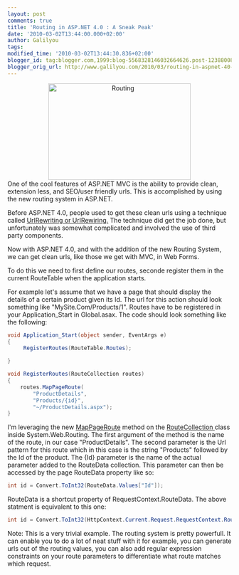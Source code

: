 ```yaml
---
layout: post
comments: true
title: 'Routing in ASP.NET 4.0 : A Sneak Peak'
date: '2010-03-02T13:44:00.000+02:00'
author: Galilyou
tags: 
modified_time: '2010-03-02T13:44:30.836+02:00'
blogger_id: tag:blogger.com,1999:blog-5568328146032664626.post-1238800886658845864
blogger_orig_url: http://www.galilyou.com/2010/03/routing-in-aspnet-40-sneak-peak.html
---
```


<div class="separator" style="clear: both; text-align: center;"><a href="http://www.ciscorouting.com/routing_engine.jpg" imageanchor="1" style="margin-left: 1em; margin-right: 1em;"><img border="0" height="217" src="http://www.ciscorouting.com/routing_engine.jpg" width="320" alt="Routing" /></a></div>
One of the cool features of ASP.NET MVC is the ability to provide clean, extension less, and SEO/user friendly urls. This is accomplished by using the new routing system in ASP.NET.
  
Before ASP.NET 4.0, people used to get these clean urls using a technique called <a href="http://weblogs.asp.net/scottgu/archive/2007/02/26/tip-trick-url-rewriting-with-asp-net.aspx">UrlRewriting or UrlRewiring.</a> The technique did get the job done, but unfortunately was somewhat complicated and involved the use of third party components.

Now with ASP.NET 4.0, and with the addition of the new Routing System, we can get clean urls, like those we get with MVC, in Web Forms. 

To do this we need to first define our routes, seconde register them in the current RouteTable when the application starts.

For example let's assume that we have a page that should display the details of a certain product given its Id.
The url for this action should look something like "MySite.Com/Products/1". Routes have to be registered in your Application_Start in Global.asax. The code should look something like the following:

```csharp
void Application_Start(object sender, EventArgs e)
{
     RegisterRoutes(RouteTable.Routes);

}

void RegisterRoutes(RouteCollection routes)
{
    routes.MapPageRoute(
        "ProductDetails", 
        "Products/{id}", 
        "~/ProductDetails.aspx");
}
```

I'm leveraging the new <a href="http://msdn.microsoft.com/en-us/library/system.web.routing.routecollection.mappageroute(VS.100).aspx">MapPageRoute</a> method on the <a href="http://msdn.microsoft.com/en-us/library/system.web.routing.routecollection.aspx">RouteCollection </a>class inside System.Web.Routing.
The first argument of the method is the name of the route, in our case "ProductDetails".
The second parameter is the Url pattern for this route which in this case is the string "Products" followed by
the Id of the product.
The {Id} parameter is the name of the actual parameter added to the RouteData collection. This parameter can then be accessed by the page RouteData property like so:

```csharp
int id = Convert.ToInt32(RouteData.Values["Id"]);
```

RouteData is a shortcut property of RequestContext.RouteData. The above statment is equivalent to this one:

```csharp
int id = Convert.ToInt32(HttpContext.Current.Request.RequestContext.RouteData.Values["Id"]);
```


Note:
This is a very trivial example. The routing system is pretty powerfull. It can enable you to do a lot of neat stuff with it for example, you can generate urls out of the routing values, you can also add regular expression constraints on your route parameters to differentiate what route matches which request.